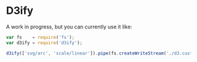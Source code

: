 # D3ify

A work in progress, but you can currently use it like:

```javascript
var fs    = require('fs');
var d3ify = require('d3ify');

d3ify(['svg/arc', 'scale/linear']).pipe(fs.createWriteStream('./d3.custom.js'));
```
